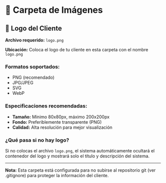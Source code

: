 # 📁 Carpeta de Imágenes

## 🎯 Logo del Cliente

**Archivo requerido:** `logo.png`

**Ubicación:** Coloca el logo de tu cliente en esta carpeta con el nombre `logo.png`

### Formatos soportados:
- PNG (recomendado)
- JPG/JPEG
- SVG
- WebP

### Especificaciones recomendadas:
- **Tamaño:** Mínimo 80x80px, máximo 200x200px
- **Fondo:** Preferiblemente transparente (PNG)
- **Calidad:** Alta resolución para mejor visualización

### ¿Qué pasa si no hay logo?
Si no colocas el archivo `logo.png`, el sistema automáticamente ocultará el contenedor del logo y mostrará solo el título y descripción del sistema.

---

**Nota:** Esta carpeta está configurada para no subirse al repositorio git (ver .gitignore) para proteger la información del cliente.
